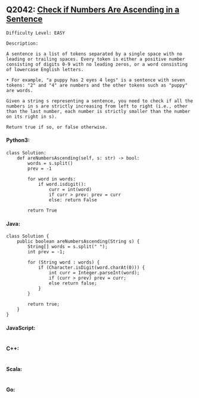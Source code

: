## Q2042: [Check if Numbers Are Ascending in a Sentence](https://leetcode.com/problems/check-if-numbers-are-ascending-in-a-sentence/)

```
Difficulty Level: EASY
```

```
Description:

A sentence is a list of tokens separated by a single space with no leading or trailing spaces. Every token is either a positive number consisting of digits 0-9 with no leading zeros, or a word consisting of lowercase English letters.

• For example, "a puppy has 2 eyes 4 legs" is a sentence with seven tokens: "2" and "4" are numbers and the other tokens such as "puppy" are words.

Given a string s representing a sentence, you need to check if all the numbers in s are strictly increasing from left to right (i.e., other than the last number, each number is strictly smaller than the number on its right in s).

Return true if so, or false otherwise.
```

#### Python3:

```
class Solution:
    def areNumbersAscending(self, s: str) -> bool:
        words = s.split()
        prev = -1

        for word in words:
            if word.isdigit():
                curr = int(word)
                if curr > prev: prev = curr
                else: return False

        return True
```

#### Java:

```
class Solution {
    public boolean areNumbersAscending(String s) {
        String[] words = s.split(" ");
        int prev = -1;

        for (String word : words) {
            if (Character.isDigit(word.charAt(0))) {
                int curr = Integer.parseInt(word);
                if (curr > prev) prev = curr;
                else return false;
            }
        }

        return true;
    }
}
```

#### JavaScript:

```

```

#### C++:

```

```

#### Scala:

```

```

#### Go:

```

```